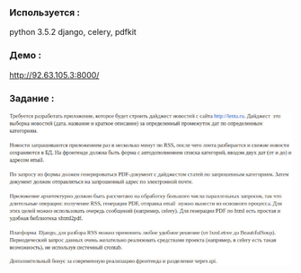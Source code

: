 ### Используется :
python 3.5.2
django, celery, pdfkit

### Демо :
http://92.63.105.3:8000/

### Задание :

![alt tag](task_description.png)



